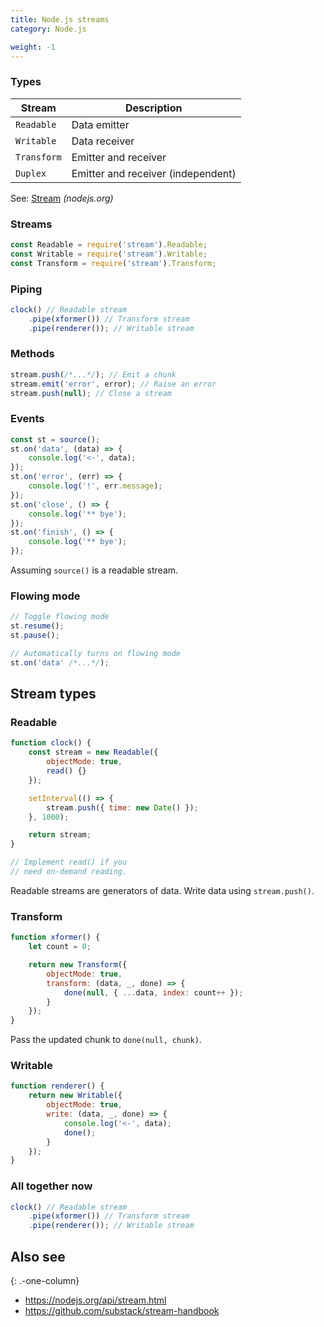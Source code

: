 ```yaml
---
title: Node.js streams
category: Node.js

weight: -1
---
```


### Types

| Stream      | Description                        |
| ----------- | ---------------------------------- |
| `Readable`  | Data emitter                       |
| `Writable`  | Data receiver                      |
| `Transform` | Emitter and receiver               |
| `Duplex`    | Emitter and receiver (independent) |

See: [Stream](https://nodejs.org/api/stream.html#stream_stream) _(nodejs.org)_

### Streams

```js
const Readable = require('stream').Readable;
const Writable = require('stream').Writable;
const Transform = require('stream').Transform;
```

### Piping

```js
clock() // Readable stream
    .pipe(xformer()) // Transform stream
    .pipe(renderer()); // Writable stream
```

### Methods

```js
stream.push(/*...*/); // Emit a chunk
stream.emit('error', error); // Raise an error
stream.push(null); // Close a stream
```

### Events

```js
const st = source();
st.on('data', (data) => {
    console.log('<-', data);
});
st.on('error', (err) => {
    console.log('!', err.message);
});
st.on('close', () => {
    console.log('** bye');
});
st.on('finish', () => {
    console.log('** bye');
});
```

Assuming `source()` is a readable stream.

### Flowing mode

```js
// Toggle flowing mode
st.resume();
st.pause();
```

```js
// Automatically turns on flowing mode
st.on('data' /*...*/);
```

## Stream types

### Readable

```js
function clock() {
    const stream = new Readable({
        objectMode: true,
        read() {}
    });

    setInterval(() => {
        stream.push({ time: new Date() });
    }, 1000);

    return stream;
}

// Implement read() if you
// need on-demand reading.
```

Readable streams are generators of data. Write data using `stream.push()`.

### Transform

```js
function xformer() {
    let count = 0;

    return new Transform({
        objectMode: true,
        transform: (data, _, done) => {
            done(null, { ...data, index: count++ });
        }
    });
}
```

Pass the updated chunk to `done(null, chunk)`.

### Writable

```js
function renderer() {
    return new Writable({
        objectMode: true,
        write: (data, _, done) => {
            console.log('<-', data);
            done();
        }
    });
}
```

### All together now

```js
clock() // Readable stream
    .pipe(xformer()) // Transform stream
    .pipe(renderer()); // Writable stream
```

## Also see

{: .-one-column}

-   <https://nodejs.org/api/stream.html>
-   <https://github.com/substack/stream-handbook>
